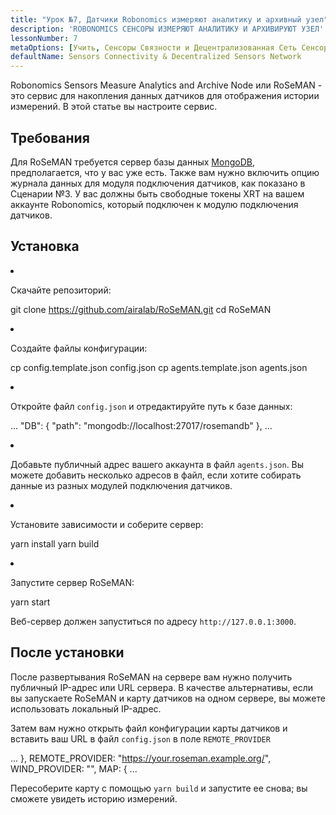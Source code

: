 ```yaml
---
title: "Урок №7, Датчики Robonomics измеряют аналитику и архивный узел"
description: 'ROBONOMICS СЕНСОРЫ ИЗМЕРЯЮТ АНАЛИТИКУ И АРХИВИРУЮТ УЗЕЛ'
lessonNumber: 7
metaOptions: [Учить, Сенсоры Связности и Децентрализованная Сеть Сенсоров]
defaultName: Sensors Connectivity & Decentralized Sensors Network
---
```


Robonomics Sensors Measure Analytics and Archive Node или RoSeMAN - это сервис для накопления данных датчиков для отображения истории измерений. В этой статье вы настроите сервис.

## Требования

Для RoSeMAN требуется сервер базы данных [MongoDB](https://www.mongodb.com/docs/manual/introduction/), предполагается, что у вас уже есть. Также вам нужно включить опцию журнала данных для модуля подключения датчиков, как показано в Сценарии №3. У вас должны быть свободные токены XRT на вашем аккаунте Robonomics, который подключен к модулю подключения датчиков. 


## Установка

<List type="numbers">

<li>

Скачайте репозиторий:

<LessonCodeWrapper codeClass="big-code" language="bash">git clone https://github.com/airalab/RoSeMAN.git
cd RoSeMAN</LessonCodeWrapper>

</li>


<li>

Создайте файлы конфигурации:

<LessonCodeWrapper codeClass="big-code" language="bash">cp config.template.json config.json
cp agents.template.json agents.json</LessonCodeWrapper>

</li>

<li>

Откройте файл `config.json` и отредактируйте путь к базе данных:

<LessonCodeWrapper codeClass="big-code" language="json">...
  "DB": {
    "path": "mongodb://localhost:27017/rosemandb"
  },
...</LessonCodeWrapper>

</li>


<li>

Добавьте публичный адрес вашего аккаунта в файл `agents.json`. Вы можете добавить несколько адресов в файл, если хотите собирать данные из разных модулей подключения датчиков.

</li>


<li>

Установите зависимости и соберите сервер:

<LessonCodeWrapper language="bash">yarn install
yarn build</LessonCodeWrapper>

</li>


<li>

Запустите сервер RoSeMAN:

<LessonCodeWrapper language="bash">yarn start</LessonCodeWrapper>

Веб-сервер должен запуститься по адресу `http://127.0.0.1:3000`.

</li>

</List>

## После установки

После развертывания RoSeMAN на сервере вам нужно получить публичный IP-адрес или URL сервера. В качестве альтернативы, если вы запускаете RoSeMAN и карту датчиков на одном сервере, вы можете использовать локальный IP-адрес.

Затем вам нужно открыть файл конфигурации карты датчиков и вставить ваш URL в файл `config.json` в поле `REMOTE_PROVIDER`


<LessonCodeWrapper codeClass="big-code" language="json">...
  },
  REMOTE_PROVIDER: "https://your.roseman.example.org/",
  WIND_PROVIDER: "",
  MAP: {
...</LessonCodeWrapper>

Пересоберите карту с помощью `yarn build` и запустите ее снова; вы сможете увидеть историю измерений.